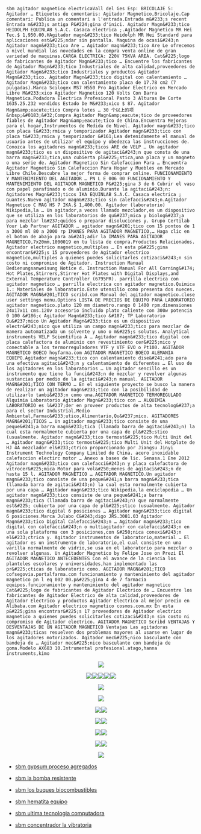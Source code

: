 
```
sbm agitador magnetico electricaVall del Ges Esp: BRICOLAJE 5: Agitador … Etiquetes de comentaris: Agitador Magnetico,Bricolaje.Cap comentari: Publica un comentari a l'entrada.Entrada m&#233;s recent Entrada m&#233;s antiga P&#224;gina d'inici. Agitador Magn&#233;tico HEIDOLPH EQUINLAB S.A.C. Casaca electrica ;.Agitador Magnetico MR Hei Tec.$ 1,950.00.HAgitador magn&#233;tico Heidolph MR Hei Standard para aplicaciones est&#225;ndar sin pantalla. Maquina de ocasi&#243;n Agitador magn&#233;tico Are … Agitador magn&#233;tico Are Le ofrecemos a nivel mundial las novedades en la compra venta online de gran variedad de maquinas.CARGA ELECTRICA: 220V 75KVA AREA. Cat&#225;logo de fabricantes de Agitador Magn&#233;tico … Encuentre los fabricantes de Agitador Magn&#233;tico Industriales de alta calidad,proveedores de Agitador Magn&#233;tico Industriales y productos Agitador Magn&#233;tico. Agitador Magn&#233;tico digital con calentamiento … Agitador Magn&#233;tico con calentamiento placa de 17.78 cm2 (7 pulgadas).Marca Scilogex MS7 H550 Pro Agitador Electrico en Mercado Libre M&#233;xico Agitador Magnetico 120 Volts Con Barra Magnetica.Podadora Electrica Profesional Pasto 3 Alturas De Corte 1635.25.232 vendidos Estado De M&#233;xico $ 87. Agitador Magn&amp;eacute;tico Compra lotes … 30 个以上的项&nbsp;&#0183;&#32;Compra Agitador Magn&amp;eacute;tico de proveedores fiables de Agitador Magn&amp;eacute;tico de China.Encuentra Mejoras para el hogar,Instrumentos de Medida de Nivel. Agitador magn&#233;tico con placa t&#233;rmica y temporizador Agitador magn&#233;tico con placa t&#233;rmica y temporizador &#161;Lea detenidamente el manual de usuario antes de utilizar el equipo y obedezca las instrucciones de. Conozca los agitadores magn&#233;ticos ARE de VELP … Un agitador magn&#233;tico es un dispositivo de agitaci&#243;n que consta de una barra magn&#233;tica,una cubierta pl&#225;stica,una placa y un magneto o una serie de. Agitador Magnetico Sin Calefaccion Para … Encuentra Agitador Magnetico Sin Calefaccion Para Hogar y Muebles en Mercado Libre Chile.Descubre la mejor forma de comprar online. FUNCIONAMIENTO Y MANTENIMIENTO DEL AGITADOR … PN L E 006 00 FUNCIONAMIENTO Y MANTENIMIENTO DEL AGITADOR MAGNETICO P&#225;gina 3 de 6 Cubrir el vaso con papel parafinado o de aluminio.Durante la agitaci&#243;n: Agitadores Magn&#233;ticos IKA EQUINLAB S.A.C. Casaca electrica ; Guantes.Nuevo agitador magn&#233;tico sin calefacci&#243;n.Agitador Magnetico C MAG HS 7 IKA.$ 1,400.00. Agitador (laboratorio) Wikipedia,la … Un agitador,a veces llamado mezclador,es un dispositivo que se utiliza en los laboratorios de qu&#237;mica y biolog&#237;a para mezclar l&#237;quidos o preparar disoluciones y. Grupo Certilab Your Lab Partner AGITADOR … agitador magn&#201;tico com 15 pontos de 1 a 3000 ml 80 a 2000 rp IMANES PARA AGITADOR MAGNETICO,… Haga clic en el boton de abajo para a&#241;adir la IMANES PARA AGITADOR MAGNETICO,7x20mm,1000019 en tu lista de compra.Productos Relacionados. Agitador electrico magnetico,multiples … En esta p&#225;gina encontrar&#225;s 15 proveedores de Agitador electrico magnetico,multiples a quienes puedes solicitarles cotizaci&#243;n sin costo ni compromiso de Agitador. Instruction Manual Bedienungsanweisung Notice d. Instruction Manual For All Corning&#174; Hot Plates,Stirrers,Stirrer Hot Plates with Digital Displays,and External Temperature Controller (6795PR). parrilla electrica con agitador magnetico … parrilla electrica con agitador magnetico.Quimica 1.: Materiales de laboratorio.Este utensilio como presenta dos nueces. AGITADOR MAGN&#201;TICO scribd.com Manual del agitador magnetico.close user settings menu.Options LISTA DE PRECIOS DE EQUIPO PARA LABORATORIO agitador magnetico.plato 120 mm diametro.rango 0 1400 rpm.dimensiones 24x17x11 cms.120v accesorio incluido plato caliente con 300w potencia 0 100 &#186;c Agitador Magn&#233;tico &#187; TP Laboratorio Qu&#237;mico Un Agitador Magn&#233;tico es un dispositivo electr&#243;nico que utiliza un campo magn&#233;tico para mezclar de manera automatizada un solvente y uno o m&#225;s solutos. Analytical instruments VELP Scientifica A … Agitador magn&#233;tico digital con placa calefactora de aluminio con revestimiento cer&#225;mico y conectable a los termorreguladores VTF y VTF EVO o Pt100. AGITADOR MAGNETICO BOECO hoyfarma.com AGITADOR MAGNETICO BOECO ALEMANIA EQUIPO.Agitador magn&#233;tico con calentamiento dise&#241;ado para una efectiva agitaci&#243;n y calentamiento de diferentes … El uso de los agitadores en los laboratorios … Un agitador sencillo es un instrumento que tiene la funci&#243;n de mezclar y revolver algunas sustancias por medio de la agitaci&#243;n manual. AGITADOR MAGN&#201;TICO CON TERMO … En el siguiente proyecto se busco la manera de realizar un agitador magn&#233;tico con la posibilidad de utilizarlo tambi&#233;n como una.AGITADOR MAGNETICO TERMOREGULADO Alquimia Laboratorio Agitador Magn&#233;tico con … ALQUIMIA LABORATORIO es l&#237;der en proveer productos de alta tecnolog&#237;a para el sector Industrial,Medio Ambiental,Farmac&#233;utico,Alimentario,Qu&#237;mico. AGITADORES MAGN&#201;TICOS … Un agitador magn&#233;tico consiste de una peque&#241;a barra magn&#233;tica (llamada barra de agitaci&#243;n) la cual esta normalmente cubierta por una capa de pl&#225;stico (usualmente. Agitador magn&#233;tico termost&#225;tico Multi Unit del … Agitador magn&#233;tico termost&#225;tico Multi Unit del Hotplate de HJ 4A mezclador el&#233;ctrico proporcionado por Jiangsu Jinyi Instrument Technology Company Limited de China. acero inoxidable calefaccion electirc motor … Anexo a bases de lic. Senasa.1 Ene 2012 Agitador magn&#233;tico con calefacci&#243;n y placa calefactora de vitrocer&#225;mica Motor para vol&#250;menes de agitaci&#243;n de hasta 15 l. AGITADOR MAGNETICO … AGITADOR MAGNETICO.Un agitador magn&#233;tico consiste de una peque&#241;a barra magn&#233;tica (llamada barra de agitaci&#243;n) la cual esta normalmente cubierta por una capa … Agitador magn&#233;tico Wikipedia,la enciclopedia … Un agitador magn&#233;tico consiste de una peque&#241;a barra magn&#233;tica (llamada barra de agitaci&#243;n) que normalmente est&#225; cubierta por una capa de pl&#225;stico (usualmente. Agitador magn&#233;tico digital 6 posiciones … Agitador magn&#233;tico digital 6 posiciones.Marca Julabo C&#243;digo JRS.3081.03 Agitador Magn&#233;tico Digital Calefacci&#243;n … Agitador magn&#233;tico digital con calefacci&#243;n o multiagitador con calefacci&#243;n en una sola plataforma con 3 posiciones,con &#250;nica conexi&#243;n el&#233;ctrica y. Agitador instrumentos de laboratorio,material … El agitador es un instrumento de laboratorio,el cual consiste en una varilla normalmente de vidrio,se usa en el laboratorio para mezclar o revolver algunas. Un Agitador Magnetico by Felipe Jose on Prezi El AGITADOR MAGNETICO ANTECEDENTES Con el avance de la ciencia los planteles escolares y universidades,han implementado las pr&#225;cticas de laboratorio como. AGITADOR MAGN&#201;TICO cofsegovia.portalfarma.com funcionamiento y mantenimiento del agitador magnetico pn l eq 002 00.p&#225;gina 4 de 7 farmacia equipos.funcionamiento y mantenimiento del agitador magnetico Cat&#225;logo de fabricantes de Agitador Electrico de … Encuentre los fabricantes de Agitador Electrico de alta calidad,proveedores de Agitador Electrico y productos Agitador Electrico al mejor precio en Alibaba.com Agitador electrico magnetico cosmos.com.mx En esta p&#225;gina encontrar&#225;s 17 proveedores de Agitador electrico magnetico a quienes puedes solicitarles cotizaci&#243;n sin costo ni compromiso de Agitador electrico. AGITADOR MAGNETICO Scribd VENTAJAS Y DESVENTAJAS DE UN AGITADOR MAGNETICO Ventajas Las agitadoras magn&#233;ticas resuelven dos problemas mayores al usarse en lugar de los agitadores motorizados. Agitador mec&#225;nico basculante con bandeja de … Agitador mec&#225;nico basculante con bandeja de goma.Modelo AX683 10.Intrumental profesional.atago,hanna instruments,kimo 
```

<div align="center">

<a href="https://es-crusher.shibang-china.com/github&k=sbm+agitador+magnetico+electrica"><img src="https://static.shibang-china.com/es/crusher/logo.jpg"></a>

<a href="https://es-crusher.shibang-china.com/github&k=sbm+agitador+magnetico+electrica"><img src="https://static.shibang-china.com/es/crusher/index.jpg"></a><a href="https://es-crusher.shibang-china.com/material.htmlgithub&k=sbm+agitador+magnetico+electrica"><img src="https://static.shibang-china.com/es/crusher/material.jpg"></a><a href="https://es-crusher.shibang-china.com/application.htmlgithub&k=sbm+agitador+magnetico+electrica"><img src="https://static.shibang-china.com/es/crusher/application.jpg"></a><a href="https://es-crusher.shibang-china.com/aboutus.htmlgithub&k=sbm+agitador+magnetico+electrica"><img src="https://static.shibang-china.com/es/crusher/aboutus.jpg"></a><a href="https://es-crusher.shibang-china.com/contact.htmlgithub&k=sbm+agitador+magnetico+electrica"><img src="https://static.shibang-china.com/es/crusher/contact.jpg"></a>

<a href="https://es-crusher.shibang-china.com/github&k=sbm+agitador+magnetico+electrica"><img src="https://static.shibang-china.com/es/crusher/banner.jpg"></a>

<a href="https://swt.shibang-china.com/github&k=sbm+agitador+magnetico+electrica"><img src="https://static.shibang-china.com/es/crusher/text.jpg"></a>

<a href="https://swt.shibang-china.com/github&k=sbm+agitador+magnetico+electrica"><img src="https://static.shibang-china.com/es/crusher/chat.jpg"></a><a href="https://es-crusher.shibang-china.com/contact.htmlgithub&k=sbm+agitador+magnetico+electrica"><img src="https://static.shibang-china.com/es/crusher/message.jpg"></a>

<a href="https://es-crusher.shibang-china.com/products/pe.htmlgithub&k=sbm+agitador+magnetico+electrica"><img src="https://static.shibang-china.com/es/crusher/pe.jpg"></a><a href="https://es-crusher.shibang-china.com/products/pf.htmlgithub&k=sbm+agitador+magnetico+electrica"><img src="https://static.shibang-china.com/es/crusher/pf.jpg"></a>

<a href="https://es-crusher.shibang-china.com/products/hpt.htmlgithub&k=sbm+agitador+magnetico+electrica"><img src="https://static.shibang-china.com/es/crusher/hpt.jpg"></a><a href="https://es-crusher.shibang-china.com/products/vsi.htmlgithub&k=sbm+agitador+magnetico+electrica"><img src="https://static.shibang-china.com/es/crusher/vsi.jpg"></a>

<a href="https://es-crusher.shibang-china.com/products/klv.htmlgithub&k=sbm+agitador+magnetico+electrica"><img src="https://static.shibang-china.com/es/crusher/klv.jpg"></a><a href="https://es-crusher.shibang-china.com/products/portable.htmlgithub&k=sbm+agitador+magnetico+electrica"><img src="https://static.shibang-china.com/es/crusher/portable.jpg"></a>

<a href="https://swt.shibang-china.com/github&k=sbm+agitador+magnetico+electrica"><img src="https://static.shibang-china.com/es/crusher/case.jpg"></a>

</div>


* [sbm gypsum proceso agregados](sbm%20gypsum%20proceso%20agregados.md)

* [sbm la bomba resistente](sbm%20la%20bomba%20resistente.md)

* [sbm los buques biocombustibles](sbm%20los%20buques%20biocombustibles.md)

* [sbm hematita equipo](sbm%20hematita%20equipo.md)

* [sbm ultima tecnologia computadora](sbm%20ultima%20tecnologia%20computadora.md)

* [sbm concentrador la vibratoria](sbm%20concentrador%20la%20vibratoria.md)